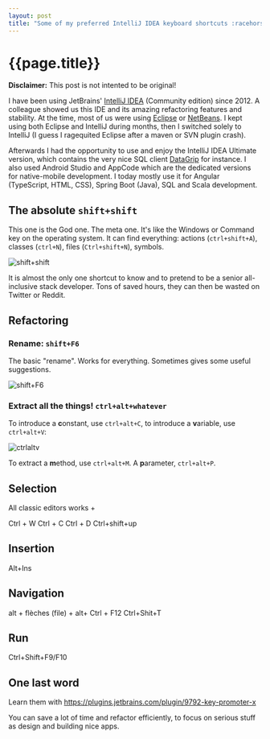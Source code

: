 ```yaml
---
layout: post
title: "Some of my preferred IntelliJ IDEA keyboard shortcuts :racehorse:"
---
```


# {{page.title}}

**Disclaimer:** This post is not intented to be original!

I have been using JetBrains' [IntelliJ IDEA](https://www.jetbrains.com/idea/) (Community edition) since 2012. A colleague showed us this IDE and its amazing refactoring features and stability. At the time, most of us were using [Eclipse](https://www.jetbrains.com/idea/) or [NetBeans](https://netbeans.apache.org/). I kept using both Eclipse and IntelliJ during months, then I switched solely to IntelliJ (I guess I ragequited Eclipse after a maven or SVN plugin crash). 

Afterwards I had the opportunity to use and enjoy the IntelliJ IDEA Ultimate version, which contains the very nice SQL client [DataGrip](https://www.jetbrains.com/datagrip/) for instance. I also used Android Studio and AppCode which are the dedicated versions for native-mobile development. I today mostly use it for Angular (TypeScript, HTML, CSS), Spring Boot (Java), SQL and Scala development. 

## The absolute `shift+shift`

This one is the God one. The meta one. It's like the Windows or Command key on the operating system. It can find everything: actions (`ctrl+shift+A`), classes (`ctrl+N`), files (`Ctrl+shift+N`), symbols. 

![shift+shift](/blog/assets/2019-11-06-shift+shift.png "shift+shift")

It is almost the only one shortcut to know and to pretend to be a senior all-inclusive stack developer. Tons of saved hours, they can then be wasted on Twitter or Reddit. 

## Refactoring 

### Rename: `shift+F6`

The basic "rename". Works for everything. Sometimes gives some useful suggestions. 

![shift+F6](/blog/assets/2019-11-06-shift+F6.png "shift+F6")

### Extract all the things! `ctrl+alt+whatever`

To introduce a **c**onstant, use `ctrl+alt+C`, to introduce a **v**ariable, use `ctrl+alt+V`:

![ctrlaltv](/blog/assets/2019-11-06-ctrl+alt+V.png "ctrlaltv")

To extract a **m**ethod, use `ctrl+alt+M`. A **p**arameter, `ctrl+alt+P`.


## Selection 

All classic editors works + 

Ctrl + W
Ctrl + C 
Ctrl + D
Ctrl+shift+up 



## Insertion 

Alt+Ins

## Navigation 

alt + flèches (file) + alt+
Ctrl + F12 
Ctrl+Shit+T 

## Run

Ctrl+Shift+F9/F10 


## One last word

Learn them with https://plugins.jetbrains.com/plugin/9792-key-promoter-x

You can save a lot of time and refactor efficiently, to focus on serious stuff as design and building nice apps. 


